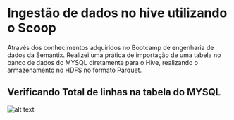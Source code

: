 # Ingestão de dados no hive utilizando o Scoop

Através dos conhecimentos adquiridos no Bootcamp de engenharia de dados da Semantix. Realizei uma prática de importação de uma tabela no banco de dados
do MYSQL diretamente para o Hive, realizando o armazenamento no HDFS no formato Parquet.

## Verificando Total de linhas na tabela do MYSQL

![alt text](https://github.com/GumaFernando/Projeto_Ingestao_Sqoop/blob/main/mysql_count_total.PNG?raw=true)

